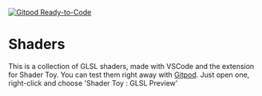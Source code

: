 [![Gitpod Ready-to-Code](https://img.shields.io/badge/Gitpod-Ready--to--Code-blue?logo=gitpod)](https://gitpod.io/#https://github.com/ruigil/shaders) 

# Shaders

This is a collection of GLSL shaders, made with VSCode and the extension for Shader Toy.
You can test them right away with [Gitpod](https://gitpod.io/#https://github.com/ruigil/shaders). Just open one, right-click and choose 'Shader Toy : GLSL Preview'
